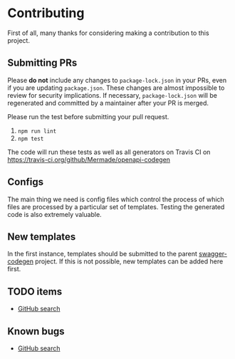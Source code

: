 # Contributing

First of all, many thanks for considering making a contribution to this project.

## Submitting PRs

Please **do not** include any changes to `package-lock.json` in your PRs, even if you are updating `package.json`. These changes are almost impossible to review for security implications. If necessary, `package-lock.json` will be regenerated and committed by a maintainer after your PR is merged.

Please run the test before submitting your pull request.

1. `npm run lint`
1. `npm test`

The code will run these tests as well as all generators on Travis CI on https://travis-ci.org/github/Mermade/openapi-codegen

## Configs

The main thing we need is config files which control the process of which files are processed by a particular set of templates. Testing
the generated code is also extremely valuable.

## New templates

In the first instance, templates should be submitted to the parent [swagger-codegen](https://github.com/swagger-api/swagger-codegen)
project. If this is not possible, new templates can be added here first.

## TODO items

* [GitHub search](https://github.com/Mermade/openapi-codegen/search?utf8=%E2%9C%93&q=todo+language%3Ajavascript&type=)

## Known bugs

* [GitHub search](https://github.com/Mermade/openapi-codegen/search?utf8=%E2%9C%93&q=fixme+language%3Ajavascript&type=)

